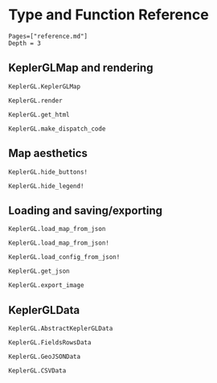 # Type and Function Reference

```@contents
Pages=["reference.md"]
Depth = 3
```

## KeplerGLMap and rendering

```@docs
KeplerGL.KeplerGLMap
```

```@docs
KeplerGL.render
```

```@docs
KeplerGL.get_html
```

```@docs
KeplerGL.make_dispatch_code
```

## Map aesthetics

```@docs
KeplerGL.hide_buttons!
```

```@docs
KeplerGL.hide_legend!
```

## Loading and saving/exporting


```@docs
KeplerGL.load_map_from_json
```

```@docs
KeplerGL.load_map_from_json!
```

```@docs
KeplerGL.load_config_from_json!
```

```@docs
KeplerGL.get_json
```

```@docs
KeplerGL.export_image
```


## KeplerGLData

```@docs
KeplerGL.AbstractKeplerGLData
```

```@docs
KeplerGL.FieldsRowsData
```

```@docs
KeplerGL.GeoJSONData
```

```@docs
KeplerGL.CSVData
```
